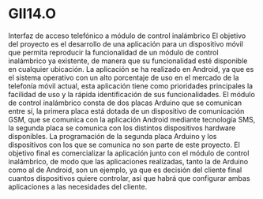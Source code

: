 # GII14.O
Interfaz de acceso telefónico a módulo de control inalámbrico
El objetivo del proyecto es el desarrollo de una aplicación para un dispositivo móvil que permita reproducir la funcionalidad de un módulo de control inalámbrico ya existente, de manera que su funcionalidad esté disponible en cualquier ubicación. 
La aplicación se ha realizado en Android, ya que es el sistema operativo con un alto porcentaje de uso en el mercado de la telefonía móvil actual, esta aplicación tiene como prioridades principales la facilidad de uso y la rápida identificación de sus funcionalidades.
El módulo de control inalámbrico consta de dos placas Arduino que se comunican entre sí, la primera placa está dotada de un dispositivo de comunicación GSM, que se comunica con la aplicación Android mediante tecnología SMS, la segunda placa se comunica con los distintos dispositivos hardware disponibles. La programación de la segunda placa Arduino y los dispositivos con los que se comunica no son parte de este proyecto. 
El objetivo final es comercializar la aplicación junto con el módulo de control inalámbrico, de modo que las aplicaciones realizadas, tanto la de Arduino como al de Android, son un ejemplo, ya que es decisión del cliente final cuantos dispositivos quiere controlar, así que habrá que configurar ambas aplicaciones a las necesidades del cliente.
